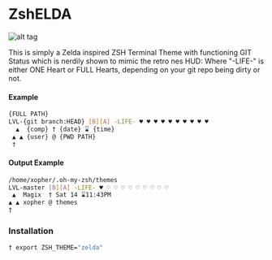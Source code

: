 # ZshELDA
![alt tag](http://i.imgur.com/9J7mLab.png)

This is simply a Zelda inspired ZSH Terminal Theme with functioning GIT Status which is nerdily shown to mimic the retro nes HUD:
Where "-LIFE-" is either ONE Heart or FULL Hearts, depending on your git repo being dirty or not.

#### Example
```bash
{FULL PATH}
LVL-{git branch:HEAD} [B][A] -LIFE- ♥ ♥ ♥ ♥ ♥ ♥ ♥ ♥ ♥ ♥
  ▲  {comp} † {date} ⌛ {time}
 ▲ ▲ {user} @ {PWD PATH}
 †
```
#### Output Example
```bash
/home/xopher/.oh-my-zsh/themes
LVL-master [B][A] -LIFE- ♥ ♡ ♡ ♡ ♡ ♡ ♡ ♡ ♡ ♡ 
 ▲  Magix  † Sat 14 ⌛11:43PM
▲ ▲ xopher @ themes
†
```

### Installation
```bash
† export ZSH_THEME="zelda"
```
